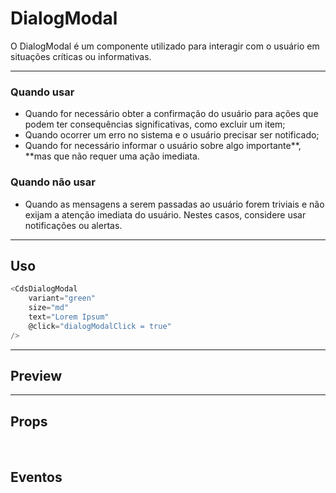 # DialogModal

O DialogModal é um componente utilizado para interagir com o usuário em situações críticas ou informativas.

---

### Quando usar

- Quando for necessário obter a confirmação do usuário para ações que podem ter consequências significativas, como excluir um item;
- Quando ocorrer um erro no sistema e o usuário precisar ser notificado;
- Quando for necessário informar o usuário sobre algo importante**, **mas que não requer uma ação imediata.

### Quando não usar

- Quando as mensagens a serem passadas ao usuário forem triviais e não exijam a atenção imediata do usuário. Nestes casos, considere usar notificações ou alertas.

---

## Uso

```js
<CdsDialogModal
	variant="green"
	size="md"
	text="Lorem Ipsum"
	@click="dialogModalClick = true"
/>
```

---

## Preview

<ClientOnly>
	<PreviewBuilder
		:args
		:component="CdsDialogModal"
		:events="cdsDialogModalEvents"
		with-trigger
		@trigger-click="args.modelValue = !args.modelValue"
	/>
</ClientOnly>

---

## Props

<APITable
	name="CdsDialogModal"
	section="props"
/>
<br>

## Eventos

<APITable
	name="CdsDialogModal"
	section="events"
/>
<br>

<script setup>
import { ref } from 'vue';
import CdsDialogModal from '@/components/DialogModal.vue';

const args = ref({
	title: 'Tem certeza que deseja continuar?',
	description: `Esta ação afetará o sistema e
		os arquivos associados. Ao prosseguir, você
		confirma que está ciente e
		concorda com as consequências. Deseja continuar?`
});

const cdsDialogModalEvents = [
	'close',
	'update:modelValue',
	'ok',
];
</script>

